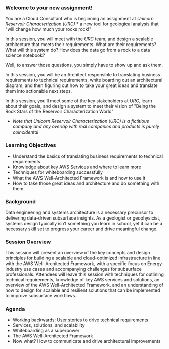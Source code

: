 
### Welcome to your new assignment!

You are a Cloud Consultant who is beginning an assignment at *Unicorn Reservoir Characterization (URC)* * a new tool for geological analysis that "will change how much your rocks rock!"

In this session, you will meet with the *URC* team, and design a scalable architecture that meets their requirements.
What are their requirements? What will this system do? How does the data go from a rock to a data science notebook?

Well, to answer those questions, you simply have to show up and ask them.

In this session, you will be an Architect responsible to translating business requirements to technical requirements, white boarding out an architectural diagram, and then figuring out how to take your great ideas and translate them into actionable next steps.

In this session, you'll meet some of the key stakeholders at *URC*, learn about their goals, and design a system to meet their vision of "Being the Rock Stars of the Reservoir Characterization World"  

* *Note  that Unicorn Reservoir Characterization (URC) is a fictitious company and any overlap with real companies and products is purely coincidental*


### Learning Objectives
* Understand the basics of translating business requirements to technical requirements
* Knowledge about key AWS Services and where to learn more
* Techniques for whiteboarding successfully
* What the AWS Well-Architected Framework is and how to use it
* How to take those great ideas and architecture and do something with them

### Background
Data engineering and systems architecture is a necessary precursor to delivering data-driven subsurface insights. As a geologist or geophysicist, systems design typically isn’t something you learn in school, yet it can be a necessary skill set to progress your career and drive meaningful change.

### Session Overview
This session will present an overview of the key concepts and design principles for building a scalable and cloud-optimized infrastructure in line with the AWS Well-Architected Framework, with a specific focus on Energy-Industry use cases and accompanying challenges for subsurface professionals. Attendees will leave this session with techniques for outlining technical requirements, knowledge of key AWS services and solutions, an overview of the AWS Well-Architected Framework, and an understanding of how to design for scalable and resilient solutions that can be implemented to improve subsurface workflows.

### Agenda
* Working backwards: User stories to drive technical requirements
* Services, solutions, and scalability
* Whiteboarding as a superpower
* The AWS Well-Architected Framework
* Now what? How to communicate and drive architectural improvements
